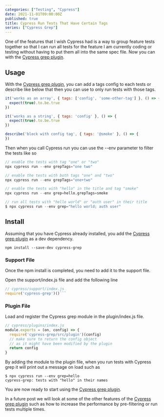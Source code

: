 ```yaml
---
categories: ["Testing", "Cypress"]
date: 2021-11-01T09:00:00Z
published: true
title: Cypress Run Tests That Have Certain Tags
series: ["Cypress Grep"]
---
```


One of the features that I wish Cypress had is a way to group feature tests together so that I can run all tests for the feature I am currently coding or testing without having to put them all into the same spec file.  Now you can with the [Cypress grep plugin](https://github.com/cypress-io/cypress-grep).

<!--more-->

## Usage

With the [Cypress grep plugin](https://github.com/cypress-io/cypress-grep), you can add a tags config to each tests or describe like below that then you can use to only run tests with those tags.


```js
it('works as an array', { tags: ['config', 'some-other-tag'] }, () => {
  expect(true).to.be.true
})

it('works as a string', { tags: 'config' }, () => {
  expect(true).to.be.true
})

describe('block with config tag', { tags: '@smoke' }, () => {
})
```

Then when you call Cypress run you can use the --env parameter to filter the tests like so

```js
// enable the tests with tag "one" or "two"
npx cypress run --env grepTags="one two"

// enable the tests with both tags "one" and "two"
npx cypress run --env grepTags="one+two"

// enable the tests with "hello" in the title and tag "smoke"
npx cypress run --env grep=hello,grepTags=smoke

// run all tests with "hello world" or "auth user" in their title
$ npx cypress run --env grep="hello world; auth user"
```

## Install

Assuming that you have Cypress already installed, you add the [Cypress grep plugin](https://github.com/cypress-io/cypress-grep) as a dev dependency.

```shell
npm install --save-dev cypress-grep
```

### Support File

Once the npm install is completed, you need to add it to the support file.

Open the support/index.js file and add the following line

```js
// cypress/support/index.js
require('cypress-grep')()```
```

### Plugin File

Load and register the Cypress grep module in the plugin/index.js file.

```js
// cypress/plugins/index.js
module.exports = (on, config) => {
  require('cypress-grep/src/plugin')(config)
  // make sure to return the config object
  // as it might have been modified by the plugin
  return config
}
```

By adding the module to the plugin file, when you run tests with Cypress grep it will print out a message on load such as

```shell
$ npx cypress run --env grep=hello
cypress-grep: tests with "hello" in their names
```

You are now ready to start using the [Cypress grep plugin](https://github.com/cypress-io/cypress-grep).

In a future post we will look at some of the other features of the [Cypress grep plugin](https://github.com/cypress-io/cypress-grep) such as how to increase the performance by pre-filtering or run tests multiple times.


